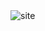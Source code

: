   <!-- SITE CREATED BY MR WEB DESIGNER. IM JUST USING FOR STUDY PURPOSES --> <br/>
   <!-- SITE CRIADO POR MR WEB DESIGNER. ESTOU USANDO COMO FORMA DE ESTUDO. --> <br/>
![site](https://user-images.githubusercontent.com/80005824/140804675-19258a0d-1e86-4371-87cf-e76024f6bc56.png)
